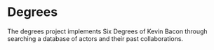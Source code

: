 # Degrees

The degrees project implements Six Degrees of Kevin Bacon through searching a database of actors and their past collaborations.
